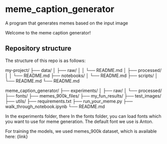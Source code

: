 # meme_caption_generator

A program that generates memes based on the input image

Welcome to the meme caption generator!

## Repository structure

The structure of this repo is as follows:

my-project/
├── data/
│ ├── raw/
│ │ └── README.md
│ ├── processed/
│ │ └── README.md
├── notebooks/
│ └── README.md
├── scripts/
│ └── README.md
└── README.md

meme_caption_generator/
├── experiments/
│ ├── raw/
│ └── processed/
├── fonts/
├── memes_900k_files/
├── my_fun_results/
├── test_images/
├── utils/
├── requirements.txt
├── run_your_meme.py
├── walk_through_notebook.ipynb
└── README.md

In the experiments folder, there
In the fonts folder, you can load fonts which you want to use for meme generation. The default font we use is Anton.

For training the models, we used memes_900k dataset, which is available here: {link}
